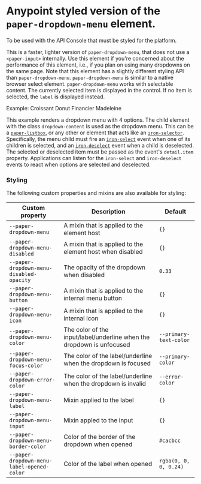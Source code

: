 # Anypoint styled version of the `paper-dropdown-menu` element.

To be used with the API Console that must be styled for the platform.

This is a faster, lighter version of `paper-dropdown-menu`, that does not
use a `<paper-input>` internally. Use this element if you're concerned about
the performance of this element, i.e., if you plan on using many dropdowns on
the same page. Note that this element has a slightly different styling API
than `paper-dropdown-menu`.
`paper-dropdown-menu` is similar to a native browser select element.
`paper-dropdown-menu` works with selectable content. The currently selected
item is displayed in the control. If no item is selected, the `label` is
displayed instead.

Example:
    <paper-dropdown-menu-light label="Your favourite pastry">
      <paper-listbox class="dropdown-content">
        <paper-item>Croissant</paper-item>
        <paper-item>Donut</paper-item>
        <paper-item>Financier</paper-item>
        <paper-item>Madeleine</paper-item>
      </paper-listbox>
    </paper-dropdown-menu-light>

This example renders a dropdown menu with 4 options.
The child element with the class `dropdown-content` is used as the dropdown
menu. This can be a [`paper-listbox`](paper-listbox), or any other or
element that acts like an [`iron-selector`](iron-selector).
Specifically, the menu child must fire an
[`iron-select`](iron-selector#event-iron-select) event when one of its
children is selected, and an [`iron-deselect`](iron-selector#event-iron-deselect)
event when a child is deselected. The selected or deselected item must
be passed as the event's `detail.item` property.
Applications can listen for the `iron-select` and `iron-deselect` events
to react when options are selected and deselected.

### Styling

The following custom properties and mixins are also available for styling:

Custom property | Description | Default
----------------|-------------|----------
`--paper-dropdown-menu` | A mixin that is applied to the element host | `{}`
`--paper-dropdown-menu-disabled` | A mixin that is applied to the element host when disabled | `{}`
`--paper-dropdown-menu-disabled-opacity` | The opacity of the dropdown when disabled  | `0.33`
`--paper-dropdown-menu-button` | A mixin that is applied to the internal menu button | `{}`
`--paper-dropdown-menu-icon` | A mixin that is applied to the internal icon | `{}`
`--paper-dropdown-menu-color` | The color of the input/label/underline when the dropdown is unfocused | `--primary-text-color`
`--paper-dropdown-menu-focus-color` | The color of the label/underline when the dropdown is focused  | `--primary-color`
`--paper-dropdown-error-color` | The color of the label/underline when the dropdown is invalid  | `--error-color`
`--paper-dropdown-menu-label` | Mixin applied to the label | `{}`
`--paper-dropdown-menu-input` | Mixin appled to the input | `{}`
`--paper-dropdown-menu-border-color` | Color of the border of the dropdown when opened | `#cacbcc`
`--paper-dropdown-menu-label-opened-color` | Color of the label when opened | `rgba(0, 0, 0, 0.24)`
